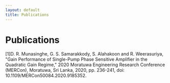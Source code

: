 ```yaml
---
layout: default
title: Publications
---
```


# Publications

[1]D. R. Munasinghe, G. S. Samarakkody, S. Alahakoon and R. Weerasuriya, "Gain Performance of Single-Pump Phase Sensitive Amplifier in the Quadratic Gain Regime," 2020 Moratuwa Engineering Research Conference (MERCon), Moratuwa, Sri Lanka, 2020, pp. 236-241, doi: 10.1109/MERCon50084.2020.9185352.
